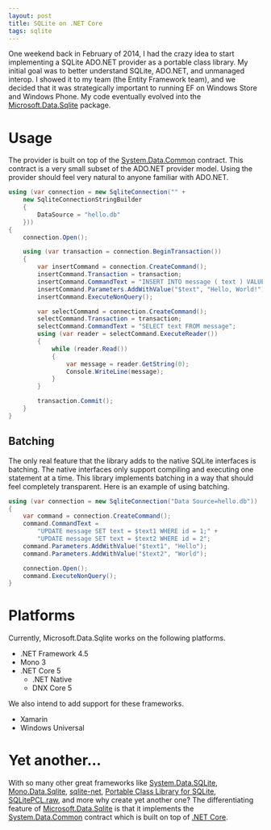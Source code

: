 ```yaml
---
layout: post
title: SQLite on .NET Core
tags: sqlite
---
```


One weekend back in February of 2014, I had the crazy idea to start implementing a SQLite ADO.NET provider as a portable class
library. My initial goal was to better understand SQLite, ADO.NET, and unmanaged interop. I showed it to my team (the Entity
Framework team), and we decided that it was strategically important to running EF on Windows Store and Windows Phone. My code
eventually evolved into the [Microsoft.Data.Sqlite][1] package.

Usage
=====
The provider is built on top of the [System.Data.Common][2] contract. This contract is a very small subset of the ADO.NET provider
model. Using the provider should feel very natural to anyone familiar with ADO.NET.

```csharp
using (var connection = new SqliteConnection("" +
    new SqliteConnectionStringBuilder
    {
        DataSource = "hello.db"
    }))
{
    connection.Open();

    using (var transaction = connection.BeginTransaction())
    {
        var insertCommand = connection.CreateCommand();
        insertCommand.Transaction = transaction;
        insertCommand.CommandText = "INSERT INTO message ( text ) VALUES ( $text )";
        insertCommand.Parameters.AddWithValue("$text", "Hello, World!");
        insertCommand.ExecuteNonQuery();

        var selectCommand = connection.CreateCommand();
        selectCommand.Transaction = transaction;
        selectCommand.CommandText = "SELECT text FROM message";
        using (var reader = selectCommand.ExecuteReader())
        {
            while (reader.Read())
            {
                var message = reader.GetString(0);
                Console.WriteLine(message);
            }
        }

        transaction.Commit();
    }
}
```

Batching
--------
The only real feature that the library adds to the native SQLite interfaces is batching. The native interfaces only support
compiling and executing one statement at a time. This library implements batching in a way that should feel completely
transparent. Here is an example of using batching.

```csharp
using (var connection = new SqliteConnection("Data Source=hello.db"))
{
    var command = connection.CreateCommand();
    command.CommandText =
        "UPDATE message SET text = $text1 WHERE id = 1;" +
        "UPDATE message SET text = $text2 WHERE id = 2";
    command.Parameters.AddWithValue("$text1", "Hello");
    command.Parameters.AddWithValue("$text2", "World");

    connection.Open();
    command.ExecuteNonQuery();
}
```

Platforms
=========
Currently, Microsoft.Data.Sqlite works on the following platforms.

- .NET Framework 4.5
- Mono 3
- .NET Core 5
    - .NET Native
    - DNX Core 5

We also intend to add support for these frameworks.

- Xamarin
- Windows Universal

Yet another...
==============
With so many other great frameworks like [System.Data.SQLite][3], [Mono.Data.Sqlite][4], [sqlite-net][5], [Portable Class Library
for SQLite][6], [SQLitePCL.raw][7], and more why create yet another one? The differentiating feature of [Microsoft.Data.Sqlite][1] is
that it implements the [System.Data.Common][2] contract which is built on top of [.NET Core][8].


  [1]: https://github.com/aspnet/DataCommon.SQLite
  [2]: http://www.nuget.org/packages/System.Data.Common
  [3]: http://system.data.sqlite.org
  [4]: http://www.mono-project.com/docs/database-access/providers/sqlite/
  [5]: https://github.com/praeclarum/sqlite-net
  [6]: http://sqlitepcl.codeplex.com/
  [7]: https://github.com/ericsink/SQLitePCL.raw
  [8]: http://blogs.msdn.com/b/dotnet/archive/2014/12/04/introducing-net-core.aspx
